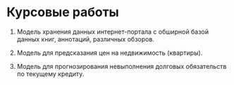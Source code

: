 # Курсовые работы 

1. Модель хранения данных интернет-портала с обширной базой данных книг, аннотаций, различных обзоров.

3. Модель для предсказания цен на недвижимость (квартиры).

5. Модель для прогнозирования невыполнения долговых обязательств по текущему кредиту. 
